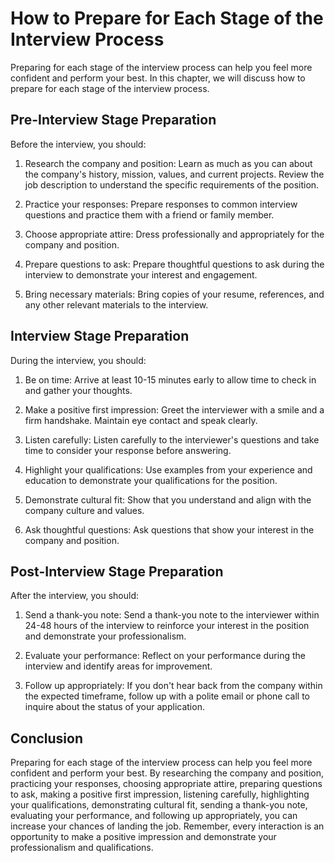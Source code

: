How to Prepare for Each Stage of the Interview Process
======================================================================================================

Preparing for each stage of the interview process can help you feel more confident and perform your best. In this chapter, we will discuss how to prepare for each stage of the interview process.

Pre-Interview Stage Preparation
-------------------------------

Before the interview, you should:

1. Research the company and position: Learn as much as you can about the company's history, mission, values, and current projects. Review the job description to understand the specific requirements of the position.

2. Practice your responses: Prepare responses to common interview questions and practice them with a friend or family member.

3. Choose appropriate attire: Dress professionally and appropriately for the company and position.

4. Prepare questions to ask: Prepare thoughtful questions to ask during the interview to demonstrate your interest and engagement.

5. Bring necessary materials: Bring copies of your resume, references, and any other relevant materials to the interview.

Interview Stage Preparation
---------------------------

During the interview, you should:

1. Be on time: Arrive at least 10-15 minutes early to allow time to check in and gather your thoughts.

2. Make a positive first impression: Greet the interviewer with a smile and a firm handshake. Maintain eye contact and speak clearly.

3. Listen carefully: Listen carefully to the interviewer's questions and take time to consider your response before answering.

4. Highlight your qualifications: Use examples from your experience and education to demonstrate your qualifications for the position.

5. Demonstrate cultural fit: Show that you understand and align with the company culture and values.

6. Ask thoughtful questions: Ask questions that show your interest in the company and position.

Post-Interview Stage Preparation
--------------------------------

After the interview, you should:

1. Send a thank-you note: Send a thank-you note to the interviewer within 24-48 hours of the interview to reinforce your interest in the position and demonstrate your professionalism.

2. Evaluate your performance: Reflect on your performance during the interview and identify areas for improvement.

3. Follow up appropriately: If you don't hear back from the company within the expected timeframe, follow up with a polite email or phone call to inquire about the status of your application.

Conclusion
----------

Preparing for each stage of the interview process can help you feel more confident and perform your best. By researching the company and position, practicing your responses, choosing appropriate attire, preparing questions to ask, making a positive first impression, listening carefully, highlighting your qualifications, demonstrating cultural fit, sending a thank-you note, evaluating your performance, and following up appropriately, you can increase your chances of landing the job. Remember, every interaction is an opportunity to make a positive impression and demonstrate your professionalism and qualifications.
